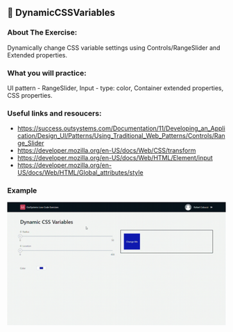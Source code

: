 ## :ledger: DynamicCSSVariables

### About The Exercise:

Dynamically change CSS variable settings using Controls/RangeSlider and Extended properties.

### What you will practice:

UI pattern - RangeSlider, Input - type: color, Container extended properties, CSS properties.

### Useful links and resoucers:

- https://success.outsystems.com/Documentation/11/Developing_an_Application/Design_UI/Patterns/Using_Traditional_Web_Patterns/Controls/Range_Slider
- https://developer.mozilla.org/en-US/docs/Web/CSS/transform
- https://developer.mozilla.org/en-US/docs/Web/HTML/Element/input
- https://developer.mozilla.org/en-US/docs/Web/HTML/Global_attributes/style

### Example
![OutSystems Image](./Samples/DynamicCSSVariables.gif)

